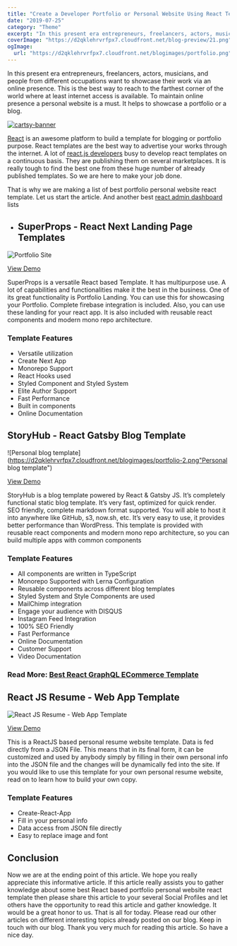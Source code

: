```yaml
---
title: "Create a Developer Portfolio or Personal Website Using React Template"
date: "2019-07-25"
category: "Theme"
excerpt: "In this present era entrepreneurs, freelancers, actors, musicians, and people from different occupations want to showcase their work via an online presence. This is the best way to reach to the farthest corner of the world where at least internet access is available. To maintain online presence a personal website is a must. It helps"
coverImage: "https://d2qklehrvrfpx7.cloudfront.net/blog-preview/21.png"
ogImage:
  url: "https://d2qklehrvrfpx7.cloudfront.net/blogimages/portfolio.png"
---
```


In this present era entrepreneurs, freelancers, actors, musicians, and people from different occupations want to showcase their work via an online presence. This is the best way to reach to the farthest corner of the world where at least internet access is available. To maintain online presence a personal website is a must. It helps to showcase a portfolio or a blog.

[![cartsy-banner](https://d2qklehrvrfpx7.cloudfront.net/blogimages/cartsy-banner.jpg)](https://bit.ly/cartsyTheme)

[React](https://reactjs.org/) is an awesome platform to build a template for blogging or portfolio purpose. React templates are the best way to advertise your works through the internet. A lot of [react.js developers](https://www.toptal.com/react) busy to develop react templates on a continuous basis. They are publishing them on several marketplaces. It is really tough to find the best one from these huge number of already published templates. So we are here to make your job done.

That is why we are making a list of best portfolio personal website react template. Let us start the article. And another best [react admin dashboard](https://redq.io/blog/react-redux-admin-dashboard/) lists

- ## SuperProps - React Next Landing Page Templates

![Portfolio Site](https://d2qklehrvrfpx7.cloudfront.net/blogimages/portfolio-1.png "Portfolio Site React Next Landing Page Templates")

<a href="https://1.envato.market/rqQLj" class="btn">View Demo</a>

SuperProps is a versatile React based Template. It has multipurpose use. A lot of capabilities and functionalities make it the best in the business. One of its great functionality is Portfolio Landing. You can use this for showcasing your Portfolio. Complete firebase integration is included. Also, you can use these landing for your react app. It is also included with reusable react components and modern mono repo architecture.

### Template Features

- Versatile utilization
- Create Next App
- Monorepo Support
- React Hooks used
- Styled Component and Styled System
- Elite Author Support
- Fast Performance
- Built in components
- Online Documentation

## StoryHub - React Gatsby Blog Template

![Personal blog template](https://d2qklehrvrfpx7.cloudfront.net/blogimages/portfolio-2.png"Personal blog template")

<a href="https://1.envato.market/k1gdV" class="btn">View Demo</a>

StoryHub is a blog template powered by React & Gatsby JS. It’s completely functional static blog template. It’s very fast, optimized for quick render. SEO friendly, complete markdown format supported. You will able to host it into anywhere like GitHub, s3, now.sh, etc. It’s very easy to use, it provides better performance than WordPress. This template is provided with reusable react components and modern mono repo architecture, so you can build multiple apps with common components

### Template Features

- All components are written in TypeScript
- Monorepo Supported with Lerna Configuration
- Reusable components across different blog templates
- Styled System and Style Components are used
- MailChimp integration
- Engage your audience with DISQUS
- Instagram Feed Integration
- 100% SEO Friendly
- Fast Performance
- Online Documentation
- Customer Support
- Video Documentation

### **Read More: [Best React GraphQL ECommerce Template](https://redq.io/blog/react-graphql-ecommerce-template/)**

## React JS Resume - Web App Template

![React JS Resume - Web App Template](https://d2qklehrvrfpx7.cloudfront.net/blogimages/portfolio-3.png "React JS Resume - Web App Template")

<a href="https://github.com/tbakerx/react-resume-template" class="btn">View Demo</a>

This is a ReactJS based personal resume website template. Data is fed directly from a JSON File. This means that in its final form, it can be customized and used by anybody simply by filling in their own personal info into the JSON file and the changes will be dynamically fed into the site. If you would like to use this template for your own personal resume website, read on to learn how to build your own copy.

### Template Features

- Create-React-App
- Fill in your personal info
- Data access from JSON file directly
- Easy to replace image and font

## Conclusion

Now we are at the ending point of this article. We hope you really appreciate this informative article. If this article really assists you to gather knowledge about some best React based portfolio personal website react template then please share this article to your several Social Profiles and let others have the opportunity to read this article and gather knowledge. It would be a great honor to us. That is all for today. Please read our other articles on different interesting topics already posted on our blog. Keep in touch with our blog. Thank you very much for reading this article. So have a nice day.
